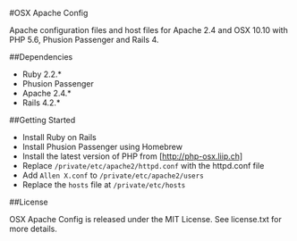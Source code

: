 #OSX Apache Config

Apache configuration files and host files for Apache 2.4 and OSX 10.10 with PHP 5.6, Phusion Passenger and Rails 4.

##Dependencies

* Ruby 2.2.*
* Phusion Passenger
* Apache 2.4.*
* Rails 4.2.*

##Getting Started

* Install Ruby on Rails
* Install Phusion Passenger using Homebrew
* Install the latest version of PHP from [http://php-osx.liip.ch]
* Replace `/private/etc/apache2/httpd.conf` with the httpd.conf file
* Add `Allen X.conf` to `/private/etc/apache2/users`
* Replace the `hosts` file at `/private/etc/hosts`

##License

OSX Apache Config is released under the MIT License. See license.txt for more details.